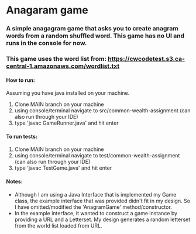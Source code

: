 # Anagaram game
### A simple anagagram game that asks you to create anagram words from a random shuffled word. This game has no UI and runs in the console for now.
### This game uses the word list from: https://cwcodetest.s3.ca-central-1.amazonaws.com/wordlist.txt

#### How to run:
Assuming you have java installed on your machine.
1. Clone MAIN branch on your machine
2. using console/terminal navigate to src/common-wealth-assignment (can also run through your IDE)
3. type 'javac GameRunner.java' and hit enter

#### To run tests:
1. Clone MAIN branch on your machine
2. using console/terminal navigate to test/common-wealth-assignment (can also run through your IDE)
3. type 'javac TestGame.java' and hit enter

#### Notes:
* Although I am using a Java Interface that is implemented my Game class, the example interface that was provided didn't fit in my design. So I have omitted/modified the 'AnagramGame' method/constructor. 
* In the example interface, it wanted to construct a game instance by providing a URL and a Letterset. My design generates a random letterset from the world list loaded from URL. 
